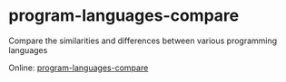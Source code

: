# program-languages-compare

Compare the similarities and differences between various programming languages

Online: [program-languages-compare](https://echosoar.github.io/program-languages-compare/)
